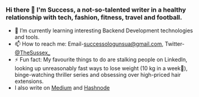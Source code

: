 ### Hi there 👋 I'm Success, a not-so-talented writer in a healthy relationship with tech, fashion, fitness, travel and football. 

- 🌱 I’m currently learning interesting Backend Development technologies and tools.
- 📫 How to reach me: Email-[successologunsua@gmail.com](successologunsua@gmail.com), Twitter-[@TheSussex_](https://twitter.com/TheSussex_)
- ⚡ Fun fact: My favourite things to do are stalking people on LinkedIn, looking up unreasonably fast ways to lose weight (10 kg in a week🤔), binge-watching thriller series and obsessing over high-priced hair extensions.
- I also write on [Medium](https://medium.com/@TheSussex) and [Hashnode](https://hashnode.com/@TheSussex)
